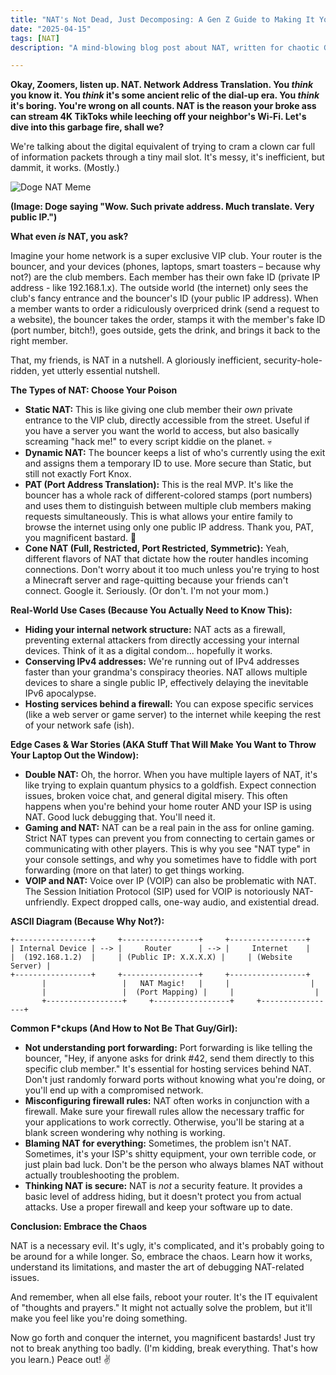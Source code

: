 ```yaml
---
title: "NAT's Not Dead, Just Decomposing: A Gen Z Guide to Making It Your B*tch"
date: "2025-04-15"
tags: [NAT]
description: "A mind-blowing blog post about NAT, written for chaotic Gen Z engineers who probably should be doing something else right now. Let's get this bread (addresses)."

---
```


**Okay, Zoomers, listen up. NAT. Network Address Translation. You *think* you know it. You *think* it's some ancient relic of the dial-up era. You *think* it's boring. You're wrong on all counts. NAT is the reason your broke ass can stream 4K TikToks while leeching off your neighbor's Wi-Fi. Let's dive into this garbage fire, shall we?**

We're talking about the digital equivalent of trying to cram a clown car full of information packets through a tiny mail slot. It's messy, it's inefficient, but dammit, it works. (Mostly.)

![Doge NAT Meme](https://i.kym-cdn.com/photos/images/newsfeed/001/460/890/e66.jpg)

**(Image: Doge saying "Wow. Such private address. Much translate. Very public IP.")**

**What even *is* NAT, you ask?**

Imagine your home network is a super exclusive VIP club. Your router is the bouncer, and your devices (phones, laptops, smart toasters – because why not?) are the club members. Each member has their own fake ID (private IP address - like 192.168.1.x). The outside world (the internet) only sees the club's fancy entrance and the bouncer's ID (your public IP address). When a member wants to order a ridiculously overpriced drink (send a request to a website), the bouncer takes the order, stamps it with the member's fake ID (port number, bitch!), goes outside, gets the drink, and brings it back to the right member.

That, my friends, is NAT in a nutshell. A gloriously inefficient, security-hole-ridden, yet utterly essential nutshell.

**The Types of NAT: Choose Your Poison**

*   **Static NAT:** This is like giving one club member their *own* private entrance to the VIP club, directly accessible from the street. Useful if you have a server you want the world to access, but also basically screaming "hack me!" to every script kiddie on the planet. 💀
*   **Dynamic NAT:** The bouncer keeps a list of who's currently using the exit and assigns them a temporary ID to use. More secure than Static, but still not exactly Fort Knox.
*   **PAT (Port Address Translation):** This is the real MVP. It's like the bouncer has a whole rack of different-colored stamps (port numbers) and uses them to distinguish between multiple club members making requests simultaneously. This is what allows your entire family to browse the internet using only one public IP address. Thank you, PAT, you magnificent bastard. 🙏
*   **Cone NAT (Full, Restricted, Port Restricted, Symmetric):** Yeah, different flavors of NAT that dictate how the router handles incoming connections. Don't worry about it too much unless you're trying to host a Minecraft server and rage-quitting because your friends can't connect. Google it. Seriously. (Or don't. I'm not your mom.)

**Real-World Use Cases (Because You Actually Need to Know This):**

*   **Hiding your internal network structure:** NAT acts as a firewall, preventing external attackers from directly accessing your internal devices. Think of it as a digital condom... hopefully it works.
*   **Conserving IPv4 addresses:** We're running out of IPv4 addresses faster than your grandma's conspiracy theories. NAT allows multiple devices to share a single public IP, effectively delaying the inevitable IPv6 apocalypse.
*   **Hosting services behind a firewall:** You can expose specific services (like a web server or game server) to the internet while keeping the rest of your network safe (ish).

**Edge Cases & War Stories (AKA Stuff That Will Make You Want to Throw Your Laptop Out the Window):**

*   **Double NAT:** Oh, the horror. When you have multiple layers of NAT, it's like trying to explain quantum physics to a goldfish. Expect connection issues, broken voice chat, and general digital misery. This often happens when you're behind your home router AND your ISP is using NAT. Good luck debugging that. You'll need it.
*   **Gaming and NAT:** NAT can be a real pain in the ass for online gaming. Strict NAT types can prevent you from connecting to certain games or communicating with other players. This is why you see "NAT type" in your console settings, and why you sometimes have to fiddle with port forwarding (more on that later) to get things working.
*   **VOIP and NAT:** Voice over IP (VOIP) can also be problematic with NAT. The Session Initiation Protocol (SIP) used for VOIP is notoriously NAT-unfriendly. Expect dropped calls, one-way audio, and existential dread.

**ASCII Diagram (Because Why Not?):**

```
+-----------------+     +-----------------+     +-----------------+
| Internal Device | --> |     Router      | --> |     Internet    |
|  (192.168.1.2)  |     | (Public IP: X.X.X.X) |     | (Website Server) |
+-----------------+     +-----------------+     +-----------------+
       |                 |   NAT Magic!   |     |                  |
       |                 |  (Port Mapping) |     |                  |
       +-----------------+     +-----------------+     +-----------------+
```

**Common F\*ckups (And How to Not Be That Guy/Girl):**

*   **Not understanding port forwarding:** Port forwarding is like telling the bouncer, "Hey, if anyone asks for drink #42, send them directly to this specific club member." It's essential for hosting services behind NAT. Don't just randomly forward ports without knowing what you're doing, or you'll end up with a compromised network.
*   **Misconfiguring firewall rules:** NAT often works in conjunction with a firewall. Make sure your firewall rules allow the necessary traffic for your applications to work correctly. Otherwise, you'll be staring at a blank screen wondering why nothing is working.
*   **Blaming NAT for everything:** Sometimes, the problem isn't NAT. Sometimes, it's your ISP's shitty equipment, your own terrible code, or just plain bad luck. Don't be the person who always blames NAT without actually troubleshooting the problem.
*   **Thinking NAT is secure:** NAT is *not* a security feature. It provides a basic level of address hiding, but it doesn't protect you from actual attacks. Use a proper firewall and keep your software up to date.

**Conclusion: Embrace the Chaos**

NAT is a necessary evil. It's ugly, it's complicated, and it's probably going to be around for a while longer. So, embrace the chaos. Learn how it works, understand its limitations, and master the art of debugging NAT-related issues.

And remember, when all else fails, reboot your router. It's the IT equivalent of "thoughts and prayers." It might not actually solve the problem, but it'll make you feel like you're doing something.

Now go forth and conquer the internet, you magnificent bastards! Just try not to break anything too badly. (I'm kidding, break everything. That's how you learn.) Peace out! ✌️
